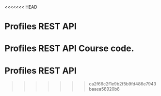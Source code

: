<<<<<<< HEAD
# Profiles REST API

Profiles REST API Course code.
=======
# Profiles REST API
>>>>>>> ca2f66c2f1e9b2f5b9fd486e7943baaea58920b8
